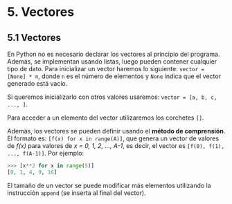 # 5. Vectores

## 5.1 Vectores
En Python no es necesario declarar los vectores al principio del programa. Además, se implementan usando listas, luego pueden contener cualquier tipo de dato. Para inicializar un vector haremos lo siguiente: `vector = [None] * n`, donde `n` es el número de elementos y `None` indica que el vector generado está vacío.

Si queremos inicializarlo con otros valores usaremos: `vector = [a, b, c, ..., ]`.

Para acceder a un elemento del vector utilizaremos los corchetes `[]`.

Además, los vectores se pueden definir usando el **método de comprensión**. El formato es: `[f(x) for x in range(A)]`, que genera un vector de valores de *f(x)* para valores de *x = 0, 1, 2, ..., A-1*, es decir, el vector es `[f(0), f(1), ..., f(A-1)]`. Por ejemplo:

```py
>>> [x**2 for x in range(5)]
[0, 1, 4, 9, 16]
```

El tamaño de un vector se puede modificar más elementos utilizando la instrucción `append` (se inserta al final del vector).
